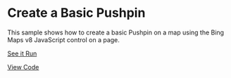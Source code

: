 # Create a Basic Pushpin

This sample shows how to create a basic Pushpin on a map using the Bing Maps v8 JavaScript control on a page.


[See it Run](http://crpietschmann.github.io/bingmaps-v8-quickstart-samples/101-map-pushpin/)

[View Code](index.htm)